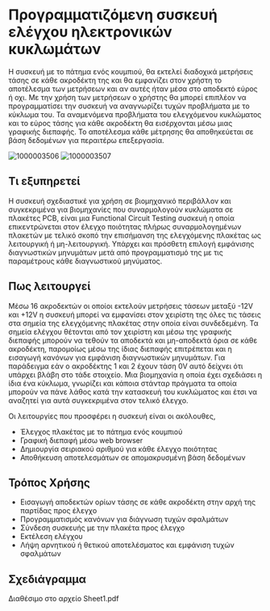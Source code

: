 # Προγραμματιζόμενη συσκευή ελέγχου ηλεκτρονικών κυκλωμάτων
Η συσκευή με το πάτημα ενός κουμπιού, θα εκτελεί διαδοχικά μετρήσεις τάσης σε κάθε ακροδέκτη της και θα εμφανίζει στον χρήστη το αποτέλεσμα των μετρήσεων και αν αυτές ήταν μέσα στο αποδεκτό εύρος ή οχι. Με την χρήση των μετρήσεων ο χρήστης θα μπορεί επιπλέον να προγραμματίσει την συσκευή να αναγνωρίζει τυχών προβλήματα με το κύκλωμα του. Τα αναμενόμενα προβλήματα του ελεγχόμενου κυκλώματος και το εύρος τάσης για κάθε ακροδέκτη θα εισέρχονται μέσω μιας γραφικής διεπαφής. Το αποτέλεσμα κάθε μέτρησης θα αποθηκεύεται σε βάση δεδομένων για περαιτέρω επεξεργασία.

![1000003506](https://github.com/user-attachments/assets/b303209d-22f7-48de-8e9f-137090001edc)
![1000003507](https://github.com/user-attachments/assets/2b0070a7-0347-497e-92da-eb93d3f2c9cc)

## Τι εξυπηρετεί
Η συσκευή σχεδιαστικέ για χρήση σε βιομηχανικό περιβάλλον και συγκεκριμένα για βιομηχανίες που συναρμολογούν κυκλώματα σε πλακέτες PCB, είναι μια Functional Circuit Testing συσκευή η οποία επικεντρώνεται στον έλεγχο ποιότητας πλήρως συναρμολογημένων πλακετών με τελικό σκοπό την επισήμανση της ελεγχόμενης πλακέτας ως λειτουργική ή μη-λειτουργική. Υπάρχει και πρόσθετη επιλογή εμφάνισης διαγνωστικών μηνυμάτων μετά από προγραμματισμό της με τις παραμέτρους κάθε διαγνωστικού μηνύματος.

## Πως λειτουργεί
Μέσω 16 ακροδεκτών οι οποίοι εκτελούν μετρήσεις τάσεων μεταξύ -12V και +12V η συσκευή μπορεί να εμφανίσει στον χειρίστη της όλες τις τάσεις στα σημεία της ελεγχόμενης πλακέτας στην οποία είναι συνδεδεμένη. Τα σημεία ελέγχου θέτονται από τον χειρίστη και μέσω της γραφικής διεπαφής μπορούν να τεθούν τα αποδεκτά και μη-αποδεκτά όρια σε κάθε ακροδέκτη, παρομοίως μέσω της ίδιας διεπαφής επιτρέπεται και η εισαγωγή κανόνων για εμφάνιση διαγνωστικών μηνυμάτων. Για παράδειγμα εάν ο ακροδέκτης 1 και 2 έχουν τάση 0V αυτό δείχνει ότι υπάρχει βλάβη στο τάδε στοιχείο. Μια βιομηχανία η οποία έχει σχεδιάσει η ίδια ένα κύκλωμα, γνωρίζει και κάποια στάνταρ πράγματα τα οποία μπορούν να πάνε λάθος κατά την κατασκευή του κυκλώματος και έτσι να αναζητεί για αυτά συγκεκριμένα στον τελικό έλεγχο.

Οι λειτουργίες που προσφέρει η συσκευή είναι οι ακόλουθες,
-	Έλεγχος πλακέτας με το πάτημα ενός κουμπιού
-	Γραφική διεπαφή μέσω web browser
-	Δημιουργία σειριακού αριθμού για κάθε έλεγχο ποιότητας
-	Αποθήκευση αποτελεσμάτων σε απομακρυσμένη βάση δεδομένων

## Τρόπος Χρήσης

-	Εισαγωγή αποδεκτών ορίων τάσης σε κάθε ακροδέκτη στην αρχή της παρτίδας προς έλεγχο
-	Προγραμματισμός κανόνων για διάγνωση τυχών σφαλμάτων
-	Σύνδεση συσκευής με την πλακέτα προς έλεγχο
-	Εκτέλεση ελέγχου
-	Λήψη αρνητικού ή θετικού αποτελέσματος και εμφάνιση τυχών σφαλμάτων

## Σχεδιάγραμμα
Διαθέσιμο στο αρχείο Sheet1.pdf
